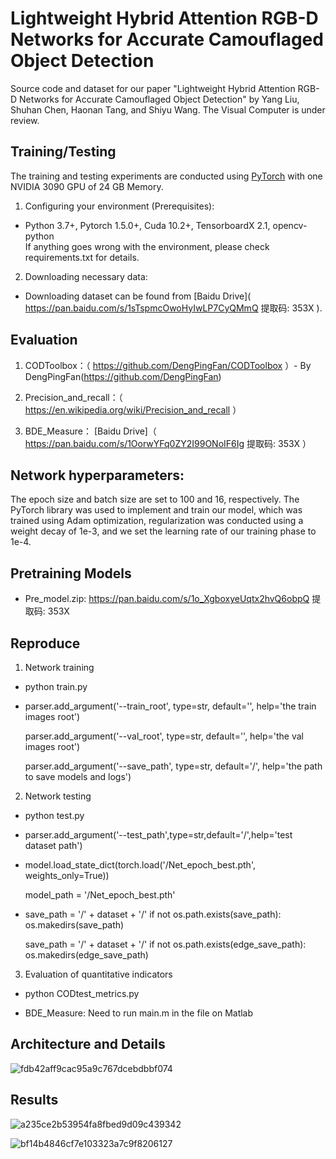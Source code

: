 # Lightweight Hybrid Attention RGB-D Networks for Accurate Camouflaged Object Detection

Source code and dataset for our paper "Lightweight Hybrid Attention RGB-D Networks for Accurate Camouflaged Object Detection" by Yang Liu, Shuhan Chen, Haonan Tang, and Shiyu Wang. 
The Visual Computer is under review.

## Training/Testing

The training and testing experiments are conducted using [PyTorch]( https://github.com/pytorch/ ) with one NVIDIA 3090 GPU of 24 GB Memory.

1.  Configuring your environment (Prerequisites):

  * Python 3.7+, Pytorch 1.5.0+, Cuda 10.2+, TensorboardX 2.1, opencv-python <br>
      If anything goes wrong with the environment, please check requirements.txt for details.

2.  Downloading necessary data:

  * Downloading dataset can be found from [Baidu Drive]( https://pan.baidu.com/s/1sTspmcOwoHyIwLP7CyQMmQ 提取码: 353X ).

## Evaluation
                                                                          
1.  CODToolbox：（ https://github.com/DengPingFan/CODToolbox ）- By DengPingFan(<https://github.com/DengPingFan>)

2.  Precision_and_recall：（ https://en.wikipedia.org/wiki/Precision_and_recall ）  
 
3.  BDE_Measure： [Baidu Drive]（ https://pan.baidu.com/s/1OorwYFq0ZY2I99ONoIF6Ig 提取码: 353X ）

## Network hyperparameters:

The epoch size and batch size are set to 100 and 16, respectively.
The PyTorch library was used to implement and train our model, which was trained using Adam optimization,
regularization was conducted using a weight decay of 1e-3, and we set the learning rate of our training phase to 1e-4.

## Pretraining Models

  * Pre_model.zip: https://pan.baidu.com/s/1o_XgboxyeUqtx2hvQ6obpQ 提取码: 353X

## Reproduce

1.  Network training

  * python train.py   

  * parser.add_argument('--train_root', type=str, default='', help='the train images root')
   
    parser.add_argument('--val_root', type=str, default='', help='the val images root')
    
    parser.add_argument('--save_path', type=str, default='/', help='the path to save models and logs')

2.  Network testing

  * python test.py   

  * parser.add_argument('--test_path',type=str,default='/',help='test dataset path')

  * model.load_state_dict(torch.load('/Net_epoch_best.pth', weights_only=True))
   
    model_path = '/Net_epoch_best.pth'

  * save_path = '/' + dataset + '/'
    if not os.path.exists(save_path):
        os.makedirs(save_path)
    
    save_path = '/' + dataset + '/'
    if not os.path.exists(edge_save_path):
        os.makedirs(edge_save_path)

3.   Evaluation of quantitative indicators

 *   python CODtest_metrics.py
    
 *   BDE_Measure: Need to run main.m in the file on Matlab

##  Architecture and Details

![fdb42aff9cac95a9c767dcebdbbf074](https://github.com/user-attachments/assets/69ee4c67-fc25-4469-a75a-f55e0a5df6d2)


## Results

![a235ce2b53954fa8fbed9d09c439342](https://github.com/user-attachments/assets/b2f7d501-7902-45a8-a540-fa2f260a64fa)


![bf14b4846cf7e103323a7c9f8206127](https://github.com/user-attachments/assets/344b8ce6-f7d8-40af-90a6-8309982d96d4)


